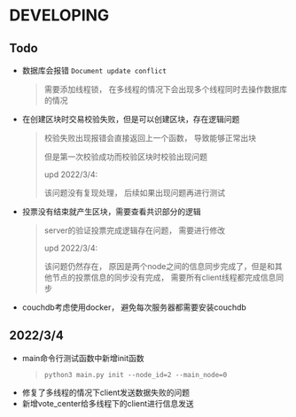 # DEVELOPING

## Todo

* 数据库会报错 `Document update conflict`
  > 需要添加线程锁， 在多线程的情况下会出现多个线程同时去操作数据库的情况
* 在创建区块时交易校验失败，但是可以创建区块，存在逻辑问题
  > 校验失败出现报错会直接返回上一个函数， 导致能够正常出块
  > 
  > 但是第一次校验成功而校验区块时校验出现问题
  > 
  > upd 2022/3/4:
  > 
  > 该问题没有复现处理， 后续如果出现问题再进行测试
* 投票没有结束就产生区块，需要查看共识部分的逻辑
  > server的验证投票完成逻辑存在问题， 需要进行修改
  > 
  > upd 2022/3/4:
  > 
  > 该问题仍然存在， 原因是两个node之间的信息同步完成了，但是和其他节点的投票信息的同步没有完成， 需要所有client线程都完成信息同步
* couchdb考虑使用docker， 避免每次服务器都需要安装couchdb

## 2022/3/4

* main命令行测试函数中新增init函数
  > `python3 main.py init --node_id=2 --main_node=0`
* 修复了多线程的情况下client发送数据失败的问题
* 新增vote_center给多线程下的client进行信息发送
